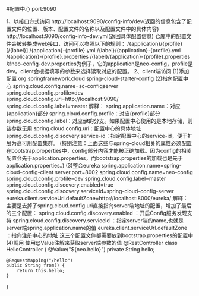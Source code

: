 #配置中心
port:9090

1、以接口方式访问
http://localhost:9090/config-info/dev(返回的信息包含了配置文件的位置、版本、配置文件的名称以及配置文件中的具体内容)
http://localhost:9090/config-info-dev.yml(返回具体配置信息)
仓库中的配置文件会被转换成web接口，访问可以参照以下的规则：
/{application}/{profile}[/{label}]
/{application}-{profile}.yml
/{label}/{application}-{profile}.yml
/{application}-{profile}.properties
/{label}/{application}-{profile}.properties
以neo-config-dev.properties为例子，它的application是neo-config，profile是dev。client会根据填写的参数来选择读取对应的配置。
2、client端访问
(1)添加配置
<dependency>
	<groupId>org.springframework.cloud</groupId>
	<artifactId>spring-cloud-starter-config</artifactId>
</dependency>
(2)指向配置中心
spring.cloud.config.name=sc-configserver
spring.cloud.config.profile=dev
spring.cloud.config.uri=http://localhost:9090/
spring.cloud.config.label=master
解释：
spring.application.name：对应{application}部分
spring.cloud.config.profile：对应{profile}部分
spring.cloud.config.label：对应git的分支。如果配置中心使用的是本地存储，则该参数无用
spring.cloud.config.uri：配置中心的具体地址
spring.cloud.config.discovery.service-id：指定配置中心的service-id，便于扩展为高可用配置集群。
(特别注意：上面这些与spring-cloud相关的属性必须配置在bootstrap.properties中，config部分内容才能被正确加载。因为config的相关配置会先于application.properties，而bootstrap.properties的加载也是先于application.properties。) 
(3)整合eureka
spring.application.name=spring-cloud-config-client
server.port=8002
spring.cloud.config.name=neo-config
spring.cloud.config.profile=dev
spring.cloud.config.label=master
spring.cloud.config.discovery.enabled=true
spring.cloud.config.discovery.serviceId=spring-cloud-config-server
eureka.client.serviceUrl.defaultZone=http://localhost:8000/eureka/
解釋：
主要是去掉了spring.cloud.config.uri直接指向server端地址的配置，增加了最后的三个配置：
spring.cloud.config.discovery.enabled ：开启Config服务发现支持
spring.cloud.config.discovery.serviceId ：指定server端的name,也就是server端spring.application.name的值
eureka.client.serviceUrl.defaultZone ：指向注册中心的地址
这三个配置文件都需要放到bootstrap.properties的配置中
(4)調用
使用@Value注解来获取server端参数的值
@RestController
class HelloController {
    @Value("${neo.hello}")
    private String hello;

    @RequestMapping("/hello")
    public String from() {
        return this.hello;
    }
}